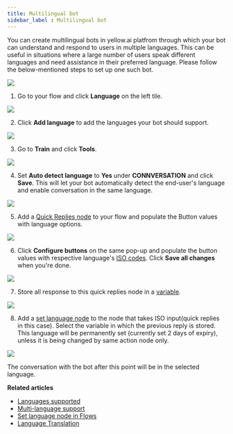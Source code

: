 ```yaml
---
title: Multilingual bot
sidebar_label : Multilingual bot 
---
```


You can create multilingual bots in yellow.ai platfrom through which your bot can understand and respond to users in multiple languages. This can be useful in situations where a large number of users speak different languages and need assistance in their preferred language. Please follow the below-mentioned steps to set up one such bot.

![](https://i.imgur.com/45CAuGk.png)


1. Go to your flow and click **Language** on the left tile.

![](https://i.imgur.com/zYKGw0d.png)

2. Click **Add language** to add the languages your bot should support.

![](https://i.imgur.com/UUUyPET.png)

3. Go to **Train** and click **Tools**.

![](https://i.imgur.com/0Kk40Dm.png)

4. Set **Auto detect language** to **Yes** under **CONNVERSATION** and click **Save**. This will let your bot automatically detect the end-user's language and enable conversation in the same language.

![](https://i.imgur.com/N9saSaD.png)

5. Add a [Quick Replies node](https://docs.yellow.ai/docs/platform_concepts/studio/build/nodes/message-nodes1/message-nodes) to your flow and populate the Button values with language options.

![](https://i.imgur.com/fsQyy5B.png)

6. Click **Configure buttons** on the same pop-up and populate the button values with respective language's [ISO codes](https://docs.yellow.ai/docs/platform_concepts/studio/build/localization#supported-languages). Click **Save all changes** when you're done.

![](https://i.imgur.com/lz4oNEt.png)

7. Store all response to this quick replies node in a [variable](https://docs.yellow.ai/docs/platform_concepts/studio/build/bot-variables#31-create-a-variable-via-nodes).

![](https://i.imgur.com/GcopfKf.png)

8. Add a [set language node](https://docs.yellow.ai/docs/platform_concepts/studio/build/nodes/action-nodes-overview/set-language) to the node that takes ISO input(quick replies in this case). Select the variable in which the previous reply is stored. This language will be permanently set (currently set 2 days of expiry), unless it is being changed by same action node only.

![](https://i.imgur.com/RCNpPes.png)

 The conversation with the bot after this point will be in the selected language.

**Related articles**

* [Languages supported](https://docs.yellow.ai/docs/platform_concepts/studio/build/localization#supported-languages)
* [Multi-language support](https://docs.yellow.ai/docs/platform_concepts/studio/tools#213-multi-language)
* [Set language node in Flows](https://docs.yellow.ai/docs/platform_concepts/studio/build/nodes/action-nodes-overview/set-language)
* [Language Translation](https://docs.yellow.ai/docs/platform_concepts/studio/build/localization)